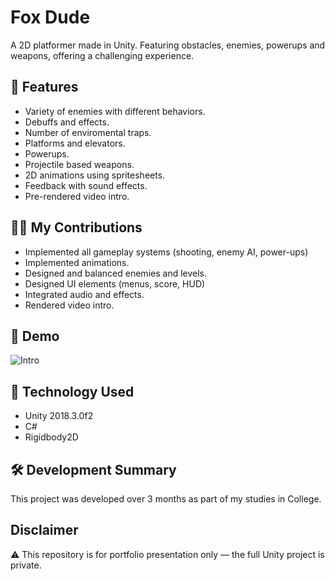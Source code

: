# Fox Dude
A 2D platformer made in Unity. Featuring obstacles, enemies, powerups and weapons, offering a challenging experience.

## 🚀 Features
- Variety of enemies with different behaviors.
- Debuffs and effects.
- Number of enviromental traps.
- Platforms and elevators.
- Powerups.
- Projectile based weapons.
- 2D animations using spritesheets.
- Feedback with sound effects.
- Pre-rendered video intro.

## 🧑‍💻 My Contributions

- Implemented all gameplay systems (shooting, enemy AI, power-ups)
- Implemented animations.
- Designed and balanced enemies and levels.
- Designed UI elements (menus, score, HUD)
- Integrated audio and effects.
- Rendered video intro.

## 🎥 Demo
![Intro](https://github.com/user-attachments/assets/12b599ed-4ec1-4154-bdb5-ef8ebd1bfdea)

## 🧠 Technology Used
- Unity 2018.3.0f2
- C#
- Rigidbody2D

## 🛠 Development Summary
This project was developed over 3 months as part of my studies in College.

## Disclaimer
⚠️ This repository is for portfolio presentation only — the full Unity project is private.
